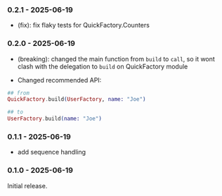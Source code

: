### 0.2.1 - 2025-06-19

- (fix): fix flaky tests for QuickFactory.Counters

### 0.2.0 - 2025-06-19

- (breaking): changed the main function from `build` to `call`, so it wont clash with the delegation to `build` on QuickFactory module

- Changed recommended API:
```elixir
## from
QuickFactory.build(UserFactory, name: "Joe")

## to
UserFactory.build(name: "Joe")
```

### 0.1.1 - 2025-06-19

- add sequence handling


### 0.1.0 - 2025-06-19

Initial release.
